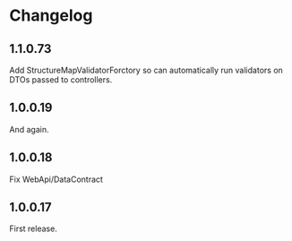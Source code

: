 # Changelog

## 1.1.0.73
Add StructureMapValidatorForctory so can automatically run validators on DTOs passed to controllers.

## 1.0.0.19
And again.

## 1.0.0.18
Fix WebApi/DataContract

## 1.0.0.17
First release.
